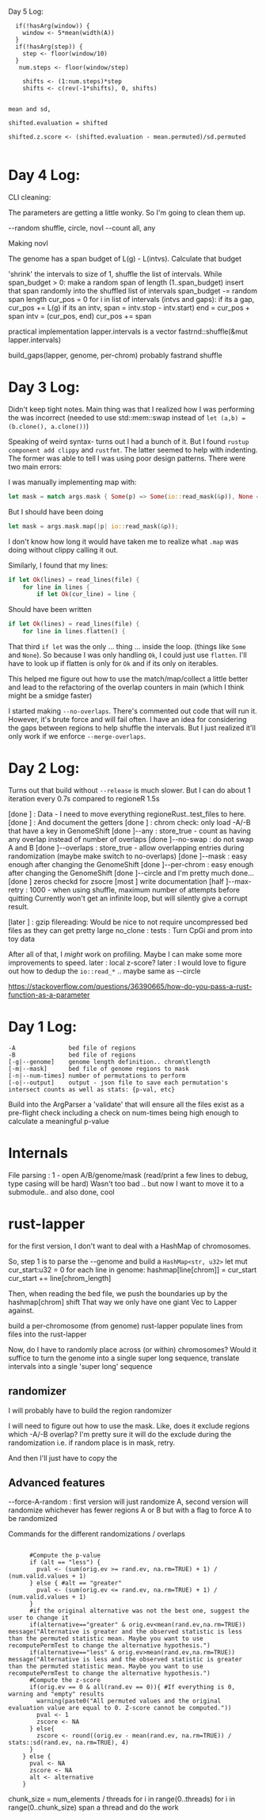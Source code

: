 Day 5 Log:

```
  if(!hasArg(window)) {
    window <- 5*mean(width(A))
  }
  if(!hasArg(step)) {
    step <- floor(window/10)
  }
   num.steps <- floor(window/step)
    
    shifts <- (1:num.steps)*step
    shifts <- c(rev(-1*shifts), 0, shifts)


mean and sd,

shifted.evaluation = shifted 

shifted.z.score <- (shifted.evaluation - mean.permuted)/sd.permuted


```

Day 4 Log:
==========

CLI cleaning:

The parameters are getting a little wonky. So I'm going to clean them up.

--random shuffle, circle, novl
--count all, any

Making novl

The genome has a span budget of L(g) - L(intvs). Calculate that budget

'shrink' the intervals to size of 1,
shuffle the list of intervals.
While span_budget > 0:
	make a random span of length (1..span_budget)
	insert that span randomly into the shuffled list of intervals
	span_budget -= random span length
cur_pos = 0
for i in list of intervals (intvs and gaps):
	if its a gap, cur_pos += L(g)
	if its an intv, 
		span = intv.stop - intv.start)
		end = cur_pos + span
		intv = (cur_pos, end)
		cur_pos += span

practical implementation
lapper.intervals is a vector
fastrnd::shuffle(&mut lapper.intervals)

build_gaps(lapper, genome, per-chrom)
probably fastrand shuffle




Day 3 Log:
==========

Didn't keep tight notes.
Main thing was that I realized how I was performing the was incorrect (needed to use std::mem::swap instead of `let
(a,b) = (b.clone(), a.clone())`)

Speaking of weird syntax- turns out I had a bunch of it. But I found `rustup component add clippy` and `rustfmt`. The
latter seemed to help with indenting. The former was able to tell I was using poor design patterns. There were two main
errors:

I was manually implementing map with:
```rust
let mask = match args.mask { Some(p) => Some(io::read_mask(&p)), None => None }
```
But I should have been doing
```rust
let mask = args.mask.map(|p| io::read_mask(&p));
```
I don't know how long it would have taken me to realize what `.map` was doing without clippy calling it out.

Similarly, I found that my lines:
```rust
if let Ok(lines) = read_lines(file) {
    for line in lines {
        if let Ok(cur_line) = line {
```
Should have been written
```rust
if let Ok(lines) = read_lines(file) {
    for line in lines.flatten() {
```
That third `if let` was the only ... thing ... inside the loop. (things like `Some` and `None`).
So because I was only handling `Ok`, I could just use `flatten`. I'll have to look up if flatten is only for `Ok` and if
its only on iterables.

This helped me figure out how to use the match/map/collect a little better and lead to the refactoring of the
overlap counters in main (which I think might be a smidge faster)

I started making `--no-overlaps`. There's commented out code that will run it. However, it's brute force and will fail
often. I have an idea for considering the gaps between regions to help shuffle the intervals. But I just realized it'll
only work if we enforce `--merge-overlaps`.

Day 2 Log:
=========
Turns out that build without `--release` is much slower. But I can do about 1 iteration every 0.7s compared to regioneR 1.5s

[done ] : Data - I need to move everything regioneRust..test_files to here.
[done ] : And document the getters
[done ] : chrom check: only load -A/-B that have a key in GenomeShift
[done ]--any : store_true - count as having any overlap instead of number of overlaps
[done ]--no-swap : do not swap A and B
[done ]--overlaps : store_true - allow overlapping entries during randomization (maybe make switch to no-overlaps)
[done ]--mask : easy enough after changing the GenomeShift
[done ]--per-chrom : easy enough after changing the GenomeShift
[done ]--circle and I'm pretty much done... 
[done ] zeros checkd for zsocre
[most ] write documentation
[half ]--max-retry : 1000 - when using shuffle, maximum number of attempts before quitting
	Currently won't get an infinite loop, but will silently give a corrupt result.

[later ] :
gzip filereading: Would be nice to not require uncompressed bed files as they can get pretty large
no_clone : 
tests : Turn CpGi and prom into toy data

After all of that, I *might* work on profiling. Maybe I can make some more improvements to speed.
later : local z-score?
later : I would love to figure out how to dedup the `io::read_*` .. maybe same as --circle

https://stackoverflow.com/questions/36390665/how-do-you-pass-a-rust-function-as-a-parameter

Day 1 Log:
=====
```
-A               bed file of regions
-B               bed file of regions
[-g|--genome]    genome length definition.. chrom\tlength
[-m|--mask]      bed file of genome regions to mask
[-n|--num-times] number of permutations to perform
[-o|--output]    output - json file to save each permutation's intersect counts as well as stats: {p-val, etc}
```

Build into the ArgParser a 'validate' that will ensure all the files exist as a pre-flight check
including a check on num-times being high enough to calculate a meaningful p-value


Internals
=====

File parsing :
1 - open A/B/genome/mask (read/print a few lines to debug, type casing will be hard)
Wasn't too bad .. but now I want to move it to a submodule.. and also done, cool


rust-lapper
========
for the first version, I don't want to deal with a HashMap of chromosomes.

So, step 1 is to parse the --genome and build a `HashMap<str, u32>`
let mut cur_start:u32 = 0
for each line in genome:
	hashmap[line[chrom]] = cur_start
	cur_start += line[chrom_length]

Then, when reading the bed file, we push the boundaries up by the hashmap[chrom] shift
That way we only have one giant Vec<Iv> to Lapper against.

build a per-chromosome (from genome) rust-lapper
populate lines from files into the rust-lapper

Now, do I have to randomly place across (or within) chromosomes? Would it suffice to turn
the genome into a single super long sequence, translate 
intervals into a single 'super long' sequence

randomizer
----------
I will probably have to build the region randomizer

I will need to figure out how to use the mask. Like, does it exclude regions which -A/-B overlap?
I'm pretty sure it will do the exclude during the randomization i.e. if random place is in mask, retry.

And then I'll just have to copy the 


Advanced features
--
--force-A-random : first version will just randomize A, second version will randomize whichever has fewer regions A or B but
with a flag to force A to be randomized

Commands for the different randomizations / overlaps


```

      #Compute the p-value
      if (alt == "less") {
        pval <- (sum(orig.ev >= rand.ev, na.rm=TRUE) + 1) / (num.valid.values + 1)
      } else { #alt == "greater"
        pval <- (sum(orig.ev <= rand.ev, na.rm=TRUE) + 1) / (num.valid.values + 1)
      }
      #if the original alternative was not the best one, suggest the user to change it
      if(alternative=="greater" & orig.ev<mean(rand.ev,na.rm=TRUE)) message("Alternative is greater and the observed statistic is less than the permuted statistic mean. Maybe you want to use recomputePermTest to change the alternative hypothesis.")
      if(alternative=="less" & orig.ev>mean(rand.ev,na.rm=TRUE)) message("Alternative is less and the observed statistic is greater than the permuted statistic mean. Maybe you want to use recomputePermTest to change the alternative hypothesis.")
      #Compute the z-score
      if(orig.ev == 0 & all(rand.ev == 0)){ #If everything is 0, warning and "empty" results
        warning(paste0("All permuted values and the original evaluation value are equal to 0. Z-score cannot be computed."))
        pval <- 1
        zscore <- NA
      } else{
        zscore <- round((orig.ev - mean(rand.ev, na.rm=TRUE)) / stats::sd(rand.ev, na.rm=TRUE), 4)
      }
    } else {
      pval <- NA
      zscore <- NA
      alt <- alternative
    }
```

chunk_size = num_elements / threads
for i in range(0..threads)
    for i in range(0..chunk_size)
        span a thread and do the work
